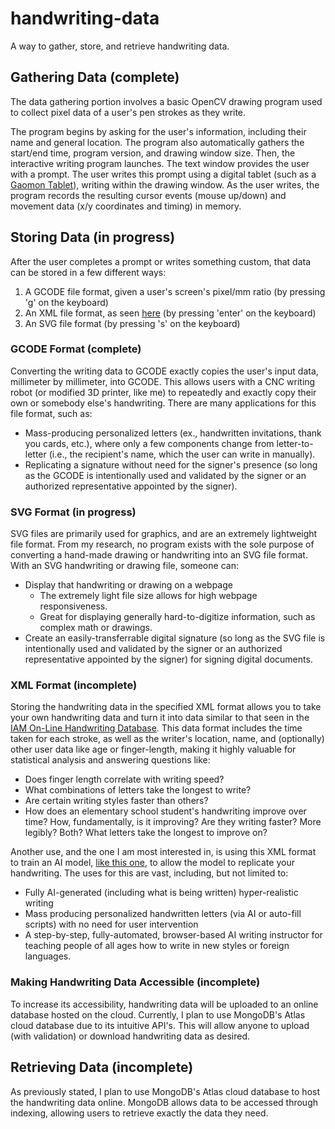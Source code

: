 # handwriting-data
A way to gather, store, and retrieve handwriting data.

## Gathering Data (complete)
The data gathering portion involves a basic OpenCV drawing program used to collect pixel data of a user's pen strokes as they write. 

The program begins by asking for the user's information, including their name and general location. The program also automatically gathers the start/end time, program version, and drawing window size. Then, the interactive writing program launches. The text window provides the user with a prompt. The user writes this prompt using a digital tablet (such as a [Gaomon Tablet](https://gaomon.net/)), writing within the drawing window. As the user writes, the program records the resulting cursor events (mouse up/down) and movement data (x/y coordinates and timing) in memory.

## Storing Data (in progress)
After the user completes a prompt or writes something custom, that data can be stored in a few different ways:
1. A GCODE file format, given a user's screen's pixel/mm ratio (by pressing 'g' on the keyboard)
2. An XML file format, as seen [here](https://fki.tic.heia-fr.ch/static/iamondb/strokesz.xml) (by pressing 'enter' on the keyboard)
3. An SVG file format (by pressing 's' on the keyboard)

### GCODE Format (complete)
Converting the writing data to GCODE exactly copies the user's input data, millimeter by millimeter, into GCODE. This allows users with a CNC writing robot (or modified 3D printer, like me) to repeatedly and exactly copy their own or somebody else's handwriting. There are many applications for this file format, such as:
* Mass-producing personalized letters (ex., handwritten invitations, thank you cards, etc.), where only a few components change from letter-to-letter (i.e., the recipient's name, which the user can write in manually).
* Replicating a signature without need for the signer's presence (so long as the GCODE is intentionally used and validated by the signer or an authorized representative appointed by the signer).

### SVG Format (in progress)
SVG files are primarily used for graphics, and are an extremely lightweight file format. From my research, no program exists with the sole purpose of converting a hand-made drawing or handwriting into an SVG file format. With an SVG handwriting or drawing file, someone can:
* Display that handwriting or drawing on a webpage
  * The extremely light file size allows for high webpage responsiveness.
  * Great for displaying generally hard-to-digitize information, such as complex math or drawings.
* Create an easily-transferrable digital signature (so long as the SVG file is intentionally used and validated by the signer or an authorized representative appointed by the signer) for signing digital documents.

### XML Format (incomplete)
Storing the handwriting data in the specified XML format allows you to take your own handwriting data and turn it into data similar to that seen in the [IAM On-Line Handwriting Database](https://fki.tic.heia-fr.ch/databases/iam-on-line-handwriting-database). This data format includes the time taken for each stroke, as well as the writer's location, name, and (optionally) other user data like age or finger-length, making it highly valuable for statistical analysis and answering questions like: 
* Does finger length correlate with writing speed? 
* What combinations of letters take the longest to write? 
* Are certain writing styles faster than others?
* How does an elementary school student's handwriting improve over time? How, fundamentally, is it improving? Are they writing faster? More legibly? Both? What letters take the longest to improve on?

Another use, and the one I am most interested in, is using this XML format to train an AI model, [like this one](https://github.com/sjvasquez/handwriting-synthesis), to allow the model to replicate your handwriting. The uses for this are vast, including, but not limited to:
* Fully AI-generated (including what is being written) hyper-realistic writing
* Mass producing personalized handwritten letters (via AI or auto-fill scripts) with no need for user intervention
* A step-by-step, fully-automated, browser-based AI writing instructor for teaching people of all ages how to write in new styles or foreign languages.

### Making Handwriting Data Accessible (incomplete)
To increase its accessibility, handwriting data will be uploaded to an online database hosted on the cloud. Currently, I plan to use MongoDB's Atlas cloud database due to its intuitive API's. This will allow anyone to upload (with validation) or download handwriting data as desired. 

## Retrieving Data (incomplete)
As previously stated, I plan to use MongoDB's Atlas cloud database to host the handwriting data online. MongoDB allows data to be accessed through indexing, allowing users to retrieve exactly the data they need. 
